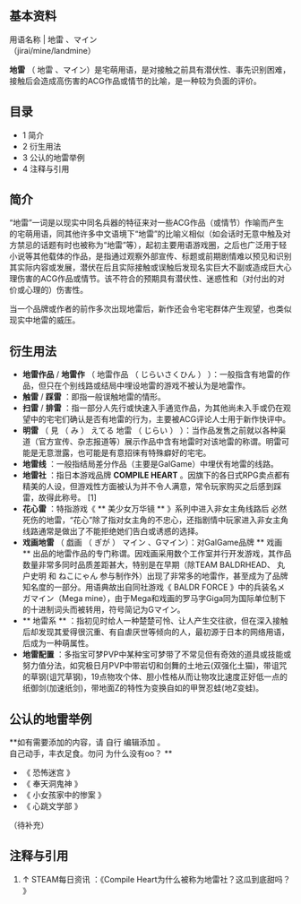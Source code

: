 **基本资料**  
---  
用语名称  |  地雷  、マイン   
（jirai/mine/landmine）  
  
**地雷** （  地雷  、マイン）是宅萌用语，是对接触之前具有潜伏性、事先识别困难，接触后会造成高伤害的ACG作品或情节的比喻，是一种较为负面的评价。

##  目录

  * 1  简介 
  * 2  衍生用法 
  * 3  公认的地雷举例 
  * 4  注释与引用 

##  简介

“地雷”一词是以现实中同名兵器的特征来对一些ACG作品（或情节）作喻而产生的宅萌用语，同其他许多中文语境下“地雷”的比喻义相似（如会话时无意中触及对方禁忌的话题有时也被称为“地雷”等），起初主要用语游戏圈，之后也广泛用于轻小说等其他载体的作品，是指通过观察外部宣传、标题或前期剧情难以预见和识别其实际内容或发展，潜伏在后且实际接触或误触后发现名实巨大不副或造成巨大心理伤害的ACG作品或情节。该不符合的预期具有潜伏性、迷惑性和（对付出的对价或心理的）伤害性。

当一个品牌或作者的前作多次出现地雷后，新作还会令宅宅群体产生观望，也类似现实中地雷的威压。

##  衍生用法

  * **地雷作品** / **地雷作** （  地雷作品  （  じらいさくひん  ）  ）：一般指含有地雷的作品，但只在个别线路或结局中埋设地雷的游戏不被认为是地雷作。 
  * **触雷** / **踩雷** ：即指一般误触地雷的情形。 
  * **扫雷** / **排雷** ：指一部分人先行或快速入手通览作品，为其他尚未入手或仍在观望中的宅宅们确认是否有地雷的行为，主要被ACG评论人士用于新作快评中。 
  * **明雷** （  見  （  み  ）  えてる  地雷  （  じらい  ）  ）：当作品发售之前就以各种渠道（官方宣传、杂志报道等）展示作品中含有地雷时对该地雷的称谓。明雷可能是无意泄露，也可能是有意招徕有特殊癖好的宅宅。 
  * **地雷线** ：一般指结局差分作品（主要是GalGame）中埋伏有地雷的线路。 
  * **地雷社** ：指日本游戏品牌 **COMPILE HEART** 。因旗下的各日式RPG卖点都有精美的人设，但游戏性方面被认为并不令人满意，常令玩家购买之后感到踩雷，故得此称号。  [1] 
  * **花心雷** ：特指游戏《 ** 美少女万华镜  ** 》系列中进入非女主角线路后  必然  死伤的地雷，“花心”除了指对女主角的不忠心，还指剧情中玩家进入非女主角线路通常是做出了不能拒绝她们告白或诱惑的选择。 
  * **戏画地雷** （  戯画  （  ぎが  ）  マイン  、Gマイン）：对GalGame品牌 ** 戏画  ** 出品的地雷作品的专门称谓。因戏画采用数个工作室并行开发游戏，其作品数量非常多同时品质差距甚大，特别是在早期（除TEAM BALDRHEAD、  丸户史明  和  ねこにゃん  参与制作外）出现了非常多的地雷作，甚至成为了品牌知名度的一部分。用语典故出自同社游戏《  BALDR FORCE  》中的兵装名メガマイン（Mega mine），由于Mega和戏画的罗马字Giga同为国际单位制下的十进制词头而被转用，符号简记为Gマイン。 
  * ** 地雷系  ** ：指初见时给人一种楚楚可怜、让人产生交往欲，但在深入接触后却发现其爱得很沉重、有自虐厌世等倾向的人，最初源于日本的网络用语，后成为一种萌属性。 
  * **地雷配置** ：多指宝可梦PVP中某种宝可梦带了不常见但有奇效的道具或技能或努力值分法，如究极日月PVP中带岩切和剑舞的土地云(双强化土猫)，带诅咒的草钢(诅咒草钢)，19点物攻个体、胆小性格从而让物攻比速度正好低一点的纸御剑(加速纸剑)，带地面Z的特性为变换自如的甲贺忍蛙(地Z变蛙)。 

##  公认的地雷举例

**如有需要添加的内容，请 自行  编辑添加  。  
自己动手，丰衣足食。勿问  为什么没有oo？  **

  * 《  恐怖迷宫  》 
  * 《  奉天洞鬼神  》 
  * 《  小女孩家中的惨案  》 
  * 《  心跳文学部  》 

（待补充）

##  注释与引用

  1. ↑  STEAM每日资讯  ：《Compile Heart为什么被称为地雷社？这瓜到底甜吗？ 》 

